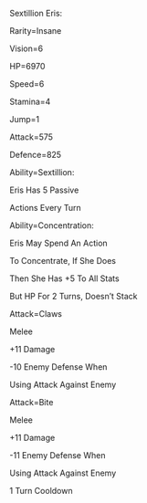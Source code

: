 Sextillion Eris:

Rarity=Insane

Vision=6

HP=6970

Speed=6

Stamina=4

Jump=1

Attack=575

Defence=825

Ability=Sextillion:

Eris Has 5 Passive 

Actions Every Turn

Ability=Concentration:

Eris May Spend An Action

To Concentrate, If She Does

Then She Has +5 To All Stats

But HP For 2 Turns, Doesn’t Stack

Attack=Claws

Melee

+11 Damage

-10 Enemy Defense When

Using Attack Against Enemy

Attack=Bite

Melee

+11 Damage

-11 Enemy Defense When

Using Attack Against Enemy

1 Turn Cooldown
